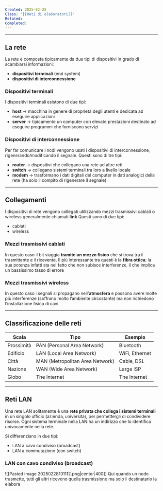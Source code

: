 ```yaml
---
Created: 2025-02-28
Class: "[[Reti di elaboratori]]"
Related: 
Completed:
---
```

---
## La rete
La rete è composta tipicamente da due tipi di dispositivi in grado di scambiarsi informazioni:
- **dispositivi terminali** (end system)
- **dispositivi di interconnessione**

### Dispositivi terminali
I dispositivi terminali esistono di due tipi:
- **host** → macchina in genere di proprietà degli utenti e dedicata ad eseguire applicazioni
- **server** → tipicamente un computer con elevate prestazioni destinato ad eseguire programmi che forniscono servizi

### Dispositivi di interconnessione
Per far comunicare i nodi vengono usati i dispositivi di interconnessione, rigenerando/modificando il segnale. Questi sono di tre tipi:
- **router** → dispositivi che collegano una rete ad altre reti
- **switch** → collegano sistemi terminali tra loro a livello locale
- **modem** → trasformano i dati digitali del computer in dati analogici della rete (ha solo il compito di rigenerare il segnale)

---
## Collegamenti
I dispositivi di rete vengono collegati utilizzando mezzi trasmissivi cablati o wireless generalmente chiamati **link**
Questi sono di due tipi:
- cablati
- wireless

### Mezzi trasmissivi cablati
In questo caso il bit viaggia **tramite un mezzo fisico** che si trova tra il trasmittente e il ricevente. Il più interessante tra questi è la **fibra ottica**; la sua potenza infatti sta nel fatto che non subisce interferenze, il che implica un bassissimo tasso di errore

### Mezzi trasmissivi wireless
In questo caso i segnali si propagano nell’**atmosfera** e possono avere molte più interferenze (soffrono molto l’ambiente circostante) ma non richiedono l’installazione fisica di cavi

---
## Classificazione delle reti

| Scala      | Tipo                            | Esempio        |
| ---------- | ------------------------------- | -------------- |
| Prossimità | PAN (Personal Area Network)     | Bluetooth      |
| Edificio   | LAN (Local Area Network)        | WiFi, Ethernet |
| Città      | MAN (Metropolitan Area Network) | Cable, DSL     |
| Nazione    | WAN (Wide Area Network)         | Large ISP      |
| Globo      | The Internet                    | The Internet   |

---
## Reti LAN
Una rete LAN solitamente è una **rete privata che collega i sistemi terminali** in un singolo ufficio (azienda, università), per permettergli di condividere risorse. Ogni sistema terminale nella LAN ha un indirizzo che lo identifica univocamente nella rete.

Si differenziano in due tipi:
- LAN a cavo condiviso (broadcast)
- LAN a commutazione (con switch)

### LAN con cavo condiviso (broadcast)
![[Pasted image 20250228101112.png|center|400]]
Qui quando un nodo trasmette, tutti gli altri ricevono quella trasmissione ma solo il destinatario la elabora